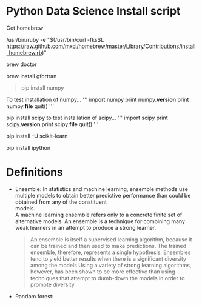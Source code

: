 Python Data Science Install script
===========================
Get homebrew

/usr/bin/ruby -e "$(/usr/bin/curl -fksSL https://raw.github.com/mxcl/homebrew/master/Library/Contributions/install_homebrew.rb)"

brew doctor

brew install gfortran

> pip install numpy

To test installation of numpy...
    '''
    import numpy
    print numpy.__version__
    print numpy.__file__
    quit()
    '''

pip install scipy
to test installation of scipy...
'''
import scipy
print scipy.__version__
print scipy.__file__
quit()
'''

pip install -U scikit-learn

pip install ipython

Definitions
===========================
* Ensemble: 
	In statistics and machine learning, ensemble methods use multiple models to  obtain better predictive performance than could be obtained from any of the constituent  
    models.  
    A machine learning ensemble refers only to a concrete finite set of alternative models. An ensemble is a technique for combining many weak learners in an attempt to produce a strong learner. 
    > An ensemble is itself a supervised learning algorithm, because it can be trained and then used to make predictions. The trained ensemble, therefore, represents a single hypothesis. 
    > Ensembles tend to yield better results when there is a significant diversity among the models
    > Using a variety of strong learning algorithms, however, has been shown to be more effective than using techniques that attempt to dumb-down the models in order to promote diversity

* Random forest: 
